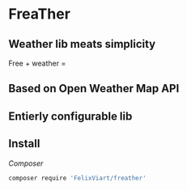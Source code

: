 # FreaTher

## Weather lib meats simplicity

Free + weather = 

## Based on Open Weather Map API

## Entierly configurable lib

## Install
*Composer*
```sh
composer require 'FelixViart/freather'
```
